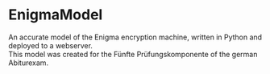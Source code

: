 # EnigmaModel
An accurate model of the Enigma encryption machine, written in Python and deployed to a webserver.\
This model was created for the Fünfte Prüfungskomponente of the german Abiturexam. 
